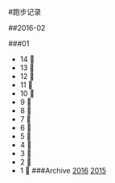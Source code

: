 #跑步记录

##2016-02

###01
* 14 💪
* 13 💪
* 12 💪
* 11 🙇
* 10 🙇
* 9 🙇
* 8 🙇
* 7 🙇
* 6 🙇
* 5 🙇
* 4 🙇
* 3 💪
* 2 🙇
* 1 🙇
###Archive
[2016](/archive/2016.md)
[2015](/archive/2015.md)

